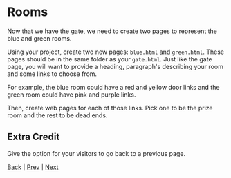 # Rooms

Now that we have the gate, we need to create two pages to represent the blue and green rooms.

Using your project, create two new pages: `blue.html` and `green.html`.
These pages should be in the same folder as your `gate.html`. Just like the gate page, you will want to provide a heading, paragraph's describing your room and some links to choose from.

For example, the blue room could have a red and yellow door links and the green room could have pink and purple links.

Then, create web pages for each of those links. Pick one to be the prize room and the rest to be dead ends.

## Extra Credit

Give the option for your visitors to go back to a previous page.

[Back](.) | [Prev](1)  | [Next](3)

